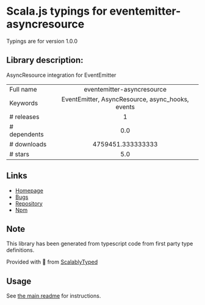 
# Scala.js typings for eventemitter-asyncresource

Typings are for version 1.0.0

## Library description:
AsyncResource integration for EventEmitter

|                    |                 |
| ------------------ | :-------------: |
| Full name          | eventemitter-asyncresource |
| Keywords           | EventEmitter, AsyncResource, async_hooks, events |
| # releases         | 1 |
| # dependents       | 0.0 |
| # downloads        | 4759451.333333333 |
| # stars            | 5.0 |

## Links
- [Homepage](https://github.com/addaleax/eventemitter-asyncresource#readme)
- [Bugs](https://github.com/addaleax/eventemitter-asyncresource/issues)
- [Repository](https://github.com/addaleax/eventemitter-asyncresource)
- [Npm](https://www.npmjs.com/package/eventemitter-asyncresource)
    


## Note
This library has been generated from typescript code from first party type definitions.

Provided with :purple_heart: from [ScalablyTyped](https://github.com/oyvindberg/ScalablyTyped)

## Usage
See [the main readme](../../readme.md) for instructions.


